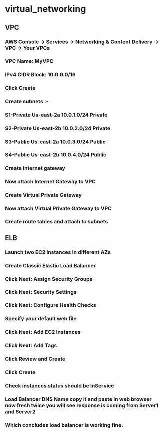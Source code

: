 # virtual_networking
## VPC
### AWS Console -> Services -> Networking & Content Delivery -> VPC -> Your VPCs
### VPC Name: MyVPC
### IPv4 CIDR Block: 10.0.0.0/16
### Click Create
### Create subnets :-
### S1-Private Us-east-2a 10.0.1.0/24 Private
### S2-Private Us-east-2b 10.0.2.0/24 Private
### S3-Public Us-east-2a 10.0.3.0/24 Public
### S4-Public Us-east-2b 10.0.4.0/24 Public
### Create Internet gateway 
### Now attach Internet Gateway to VPC
### Create Virtual Private Gateway 
###  Now attach Virtual Private Gateway  to VPC
### Create route tables and attach to subnets
## ELB
###  Launch two EC2 instances in different AZs
### Create Classic Elastic Load Balancer
### Click Next: Assign Security Groups
### Click Next: Security Settings
### Click Next: Configure Health Checks
### Specify your default web file 
### Click Next: Add EC2 Instances
### Click Next: Add Tags
### Click Review and Create
### Click Create
### Check instances status should be InService
### Load Balancer DNS Name copy it and paste in web browser now fresh twice you will see response is coming from Server1 and Server2
### Which concludes load balancer is working fine.
